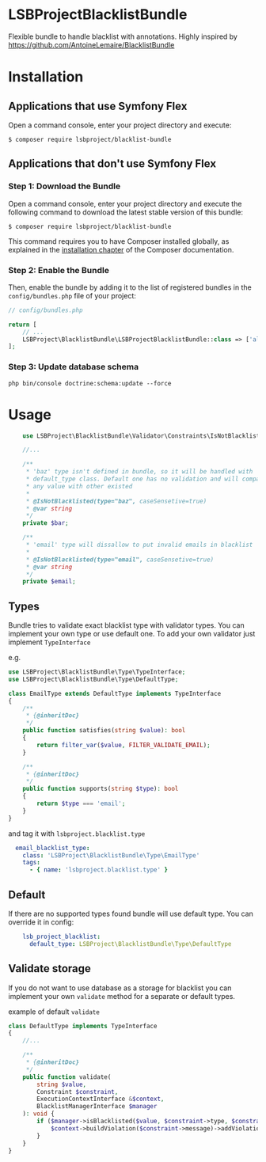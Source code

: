 # LSBProjectBlacklistBundle
Flexible bundle to handle blacklist with annotations. 
Highly inspired by https://github.com/AntoineLemaire/BlacklistBundle

Installation
============

Applications that use Symfony Flex
----------------------------------

Open a command console, enter your project directory and execute:

```console
$ composer require lsbproject/blacklist-bundle
```

Applications that don't use Symfony Flex
----------------------------------------

### Step 1: Download the Bundle

Open a command console, enter your project directory and execute the
following command to download the latest stable version of this bundle:

```console
$ composer require lsbproject/blacklist-bundle
```

This command requires you to have Composer installed globally, as explained
in the [installation chapter](https://getcomposer.org/doc/00-intro.md)
of the Composer documentation.

### Step 2: Enable the Bundle

Then, enable the bundle by adding it to the list of registered bundles
in the `config/bundles.php` file of your project:

```php
// config/bundles.php

return [
    // ...
    LSBProject\BlacklistBundle\LSBProjectBlacklistBundle::class => ['all' => true],
];
```

### Step 3: Update database schema

```console
php bin/console doctrine:schema:update --force
```

Usage
=====

```php
    use LSBProject\BlacklistBundle\Validator\Constraints\IsNotBlacklisted;

    //...

    /**
     * 'baz' type isn't defined in bundle, so it will be handled with
     * default_type class. Default one has no validation and will compare
     * any value with other existed
     *
     * @IsNotBlacklisted(type="baz", caseSensetive=true)
     * @var string
     */
    private $bar;

    /**
     * 'email' type will dissallow to put invalid emails in blacklist
     *
     * @IsNotBlacklisted(type="email", caseSensetive=true)
     * @var string
     */
    private $email;
```

Types
-----

Bundle tries to validate exact blacklist type with validator types.
You can implement your own type or use default one.
To add your own validator just implement `TypeInterface`

e.g.
```php
use LSBProject\BlacklistBundle\Type\TypeInterface;
use LSBProject\BlacklistBundle\Type\DefaultType;

class EmailType extends DefaultType implements TypeInterface
{
    /**
     * {@inheritDoc}
     */
    public function satisfies(string $value): bool
    {
        return filter_var($value, FILTER_VALIDATE_EMAIL);
    }

    /**
     * {@inheritDoc}
     */
    public function supports(string $type): bool
    {
        return $type === 'email';
    }
}
```

and tag it with `lsbproject.blacklist.type`

```yaml
  email_blacklist_type:
    class: 'LSBProject\BlacklistBundle\Type\EmailType'
    tags:
      - { name: 'lsbproject.blacklist.type' }
```

Default
-------

If there are no supported types found bundle will use default type.
You can override it in config:

```yaml
    lsb_project_blacklist:
      default_type: LSBProject\BlacklistBundle\Type\DefaultType
```

Validate storage
----------------

If you do not want to use database as a storage for blacklist you
can implement your own `validate` method for a separate or default types.

example of default `validate`

```php
class DefaultType implements TypeInterface
{
    //...    

    /**
     * {@inheritDoc}
     */
    public function validate(
        string $value,
        Constraint $constraint,
        ExecutionContextInterface &$context,
        BlacklistManagerInterface $manager
    ): void {
        if ($manager->isBlacklisted($value, $constraint->type, $constraint->caseSensetive)) {
            $context->buildViolation($constraint->message)->addViolation();
        }
    }
}
```
